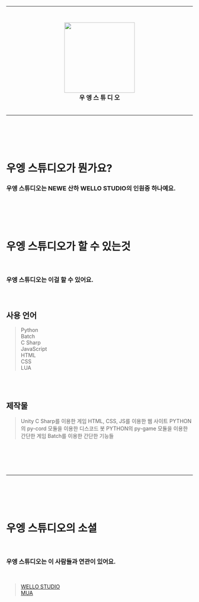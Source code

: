 <br><br><br><br>

----

<h3 align="center">
  <br>
  <img src="https://cdn.discordapp.com/attachments/964724308821819446/996703527491600394/138_20220713180353.png" alt="" width="190" height="auto">
  <br><b>우 엥 스 튜 디 오</b><br><br>
</h3>

----

<br><br><br><br>

<h1>우엥 스튜디오가 뭔가요?</h1>
<h3>우엥 스튜디오는 NEWE 산하 WELLO STUDIO의 인원중 하나예요.<br></h3>

<br><br><br><br>

<h1>우엥 스튜디오가 할 수 있는것</h1><br>
<h3>우엥 스튜디오는 이걸 할 수 있어요.<br><br><br></h3>

<h2>사용 언어</h2>

> Python<br>
> Batch<br>
> C Sharp<br>
> JavaScript<br>
> HTML<br>
> CSS<br>
> LUA<br>

<br><br>

<h2>제작물</h2>

> Unity C Sharp를 이용한 게임
> HTML, CSS, JS를 이용한 웹 사이트
> PYTHON의 py-cord 모듈을 이용한 디스코드 봇
> PYTHON의 py-game 모듈을 이용한 간단한 게임
> Batch를 이용한 간단한 기능들

<br><br><br><br>

----

<br><br><br><br>

<h1>우엥 스튜디오의 소셜</h1><br>
<h3>우엥 스튜디오는 이 사람들과 연관이 있어요.</h3>
<br>

> <a href="https://github.com/wello-studios">WELLO STUDIO</a>
> <br>
> <a href="https://github.com/mua1048">MUA</a>
